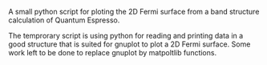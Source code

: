 A small python script for ploting the 2D Fermi surface from a band structure calculation of Quantum Espresso.

The temprorary script is using python for reading and printing data in a good structure that is suited for gnuplot to plot
a 2D Fermi surface. Some work left to be done to replace gnuplot by matpoltlib functions.


